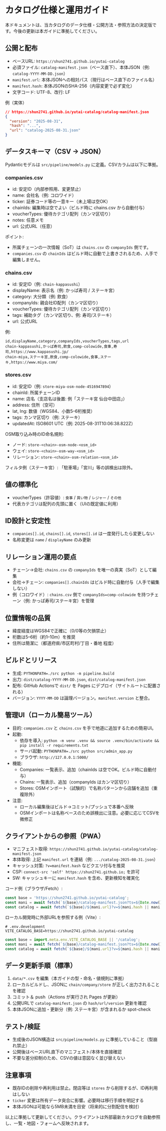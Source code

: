 # カタログ仕様と運用ガイド

本ドキュメントは、当カタログのデータ仕様・公開方法・参照方法の決定版です。今後の更新は本ガイドに準拠してください。

## 公開と配布

- ベースURL: `https://shun2741.github.io/yutai-catalog`
- 必須ファイル: `catalog-manifest.json`（ベース直下）、本体JSON（例: `catalog-YYYY-MM-DD.json`）
- `manifest.url`: 本体JSONへの相対パス（現行はベース直下のファイル名）
- `manifest.hash`: 本体JSONのSHA-256（内容変更で必ず変化）
- 文字コード: UTF-8、改行: LF

例（実体）

```json
// https://shun2741.github.io/yutai-catalog/catalog-manifest.json
{
  "version": "2025-08-31",
  "hash": "...",
  "url": "catalog-2025-08-31.json"
}
```

## データスキーマ（CSV → JSON）

Pydanticモデルは `src/pipeline/models.py` に定義。CSVカラムは以下に準拠。

### companies.csv

- id: 安定ID（内部参照用、変更禁止）
- name: 会社名（例: コロワイド）
- ticker: 証券コード等の一意キー（未上場は空OK）
- chainIds: 編集時は空でよい（ビルド時に chains.csv から自動付与）
- voucherTypes: 優待カテゴリ配列（カンマ区切り）
- notes: 任意メモ
- url: 公式URL（任意）

ポイント:

- 所属チェーンの一次情報（SoT）は `chains.csv` の `companyIds` 側です。
- `companies.csv` の `chainIds` はビルド時に自動で上書きされるため、人手で編集しません。

### chains.csv

- id: 安定ID（例: `chain-kappasushi`）
- displayName: 表示名（例: かっぱ寿司 / ステーキ宮）
- category: 大分類（例: 飲食）
- companyIds: 親会社ID配列（カンマ区切り）
- voucherTypes: 優待カテゴリ配列（カンマ区切り）
- tags: 補助タグ（カンマ区切り、例: 寿司/ステーキ）
- url: 公式URL

例:

```csv
id,displayName,category,companyIds,voucherTypes,tags,url
chain-kappasushi,かっぱ寿司,飲食,comp-colowide,食事,寿司,https://www.kappasushi.jp/
chain-miya,ステーキ宮,飲食,comp-colowide,食事,ステーキ,https://www.miya.com/
```

### stores.csv

- id: 安定ID（例: `store-miya-osm-node-4516947894`）
- chainId: 所属チェーンID
- name: 店名（支店名は後置: 例「ステーキ宮 仙台中田店」）
- address: 住所（空可）
- lat, lng: 数値（WGS84、小数5–6桁推奨）
- tags: カンマ区切り（例: ステーキ）
- updatedAt: ISO8601 UTC（例: 2025-08-31T10:06:38.822Z）

OSM取り込み時のID命名規則:

- ノード: `store-<chain>-osm-node-<osm_id>`
- ウェイ: `store-<chain>-osm-way-<osm_id>`
- リレーション: `store-<chain>-osm-relation-<osm_id>`

フィルタ例（ステーキ宮）: 「駐車場」「宮川」等の誤検出は除外。

## 値の標準化

- voucherTypes（許容値）: `食事` / `買い物` / `レジャー` / `その他`
- 代表カテゴリは配列の先頭に置く（UIの既定値に利用）

## ID設計と安定性

- `companies[].id`, `chains[].id`, `stores[].id` は一度発行したら変更しない
- 名称変更は `name` / `displayName` のみ更新

## リレーション運用の要点

- チェーン→会社: `chains.csv` の `companyIds` を唯一の真実（SoT）として編集
- 会社→チェーン: `companies[].chainIds` はビルド時に自動付与（人手で編集しない）
- 例（コロワイド）: `chains.csv` 側で `companyIds=comp-colowide` を持つチェーン（例: かっぱ寿司/ステーキ宮）を管理

## 位置情報の品質

- 緯度経度はWGS84で正確に（0/0等の欠損禁止）
- 桁数は5–6桁（約1–10m）を推奨
- 住所は簡潔に（都道府県/市区町村/丁目・番地 程度）

## ビルドとリリース

- 生成: `PYTHONPATH=./src python -m pipeline.build`
- 出力: `dist/catalog-YYYY-MM-DD.json`, `dist/catalog-manifest.json`
- 配布: GitHub Actionsで `dist/` を Pages にデプロイ（サイトルートに配置される）
- バージョン: `YYYY-MM-DD` は論理バージョン。`manifest.version` と整合。

## 管理UI（ローカル簡易ツール）

- 目的: `companies.csv` と `chains.csv` を手で地道に追加するための簡易UI。
- 起動:
  - 依存を導入: `python -m venv .venv && source .venv/bin/activate && pip install -r requirements.txt`
  - サーバ起動: `PYTHONPATH=./src python src/admin_app.py`
  - ブラウザ: `http://127.0.0.1:5000/`
- 機能:
  - Companies: 一覧表示、追加（chainIds は空でOK。ビルド時に自動付与）
  - Chains: 一覧表示、追加（companyIds はカンマ区切り）
  - Stores: OSMインポート（試験的）で名称パターンから店舗を追加（重複除外）
- 注意:
  - ローカル編集後はビルド→コミット/プッシュで本番へ反映
  - OSMインポートは名称ベースのため誤検出に注意。必要に応じてCSVを微修正

## クライアントからの参照（PWA）

- マニフェスト取得: `https://shun2741.github.io/yutai-catalog/catalog-manifest.json`
- 本体取得: 上記 `manifest.url` を連結（例: `.../catalog-2025-08-31.json`）
- キャッシュ対策: `?v=manifest.hash` などクエリ付与を推奨
- CSP: `connect-src 'self' https://shun2741.github.io;` を許可
- SW: キャッシュキーに `manifest.hash` を含め、更新検知を確実化

コード例（ブラウザ/Fetch）:

```js
const base = 'https://shun2741.github.io/yutai-catalog';
const mani = await fetch(`${base}/catalog-manifest.json?ts=${Date.now()}`).then(r=>r.json());
const catalog = await fetch(`${base}/${mani.url}?v=${mani.hash || mani.version}`).then(r=>r.json());
```

ローカル開発時に外部URLを参照する例（Vite）:

```env
# .env.development
VITE_CATALOG_BASE=https://shun2741.github.io/yutai-catalog
```

```js
const base = import.meta.env.VITE_CATALOG_BASE || '/catalog';
const mani = await fetch(`${base}/catalog-manifest.json?ts=${Date.now()}`).then(r=>r.json());
const catalog = await fetch(`${base}/${mani.url}?v=${mani.hash || mani.version}`).then(r=>r.json());
```

## データ更新手順（標準）

1) `data/*.csv` を編集（本ガイドの型・命名・値規則に準拠）
2) ローカルビルドし、JSONに `chain/company/store` が正しく出力されることを確認
3) コミット＆ push（Actions が実行され Pages が更新）
4) 公開URLで `catalog-manifest.json` の `hash/url/version` 更新を確認
5) 本体JSONに追加・更新分（例: ステーキ宮）が含まれるか spot-check

## テスト/検証

- 生成後のJSON構造は `src/pipeline/models.py` に準拠していること（型崩れ禁止）
- 公開後はベースURL直下のマニフェスト/本体を直接確認
- 不要な差分抑制のため、CSVの値は意図なく並び替えない

## 注意事項

- 既存IDの削除や再利用は禁止。閉店等は `stores` から削除するが、ID再利用はしない
- `ticker` 変更は所有データ突合に影響。必要時は移行手順を明記する
- 本体JSONは可能なら5MB未満を目安（将来的に分割配信を検討）

以上に準拠して更新してください。クライアントは外部最新カタログを自動参照し、一覧・地図・フォームへ反映されます。
